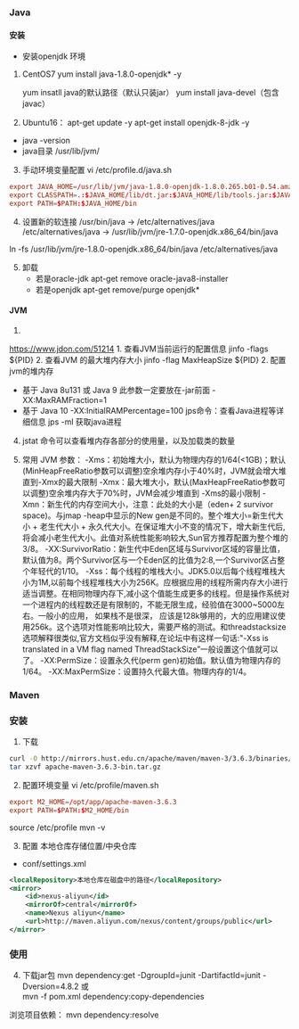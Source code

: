 ### Java
#### 安装
- 安装openjdk 环境
1. CentOS7
    yum install java-1.8.0-openjdk* -y

    yum insatll java的默认路径（默认只装jar）
    yum install java-devel（包含javac）

2. Ubuntu16：
apt-get update -y
apt-get install openjdk-8-jdk -y

- java -version
- java目录 /usr/lib/jvm/

3. 手动环境变量配置
vi /etc/profile.d/java.sh
```conf
export JAVA_HOME=/usr/lib/jvm/java-1.8.0-openjdk-1.8.0.265.b01-0.54.amzn1.x86_64  # 名字会不一样
export CLASSPATH=.:$JAVA_HOME/lib/dt.jar:$JAVA_HOME/lib/tools.jar:$JAVA_HOME/jre/lib/rt.jar
export PATH=$PATH:$JAVA_HOME/bin
```


4. 设置新的软连接
/usr/bin/java -> /etc/alternatives/java
/etc/alternatives/java -> /usr/lib/jvm/jre-1.7.0-openjdk.x86_64/bin/java

ln -fs /usr/lib/jvm/jre-1.8.0-openjdk.x86_64/bin/java /etc/alternatives/java

5. 卸载
    - 若是oracle-jdk 
        apt-get remove oracle-java8-installer
    - 若是openjdk
        apt-get remove/purge openjdk* 
        
#### JVM
1. 
https://www.jdon.com/51214
    1. 查看JVM当前运行的配置信息
    jinfo -flags ${PID} 
    2. 查看JVM 的最大堆内存大小
    jinfo -flag MaxHeapSize ${PID}
2. 配置jvm的堆内存
- 基于 Java 8u131 或 Java 9
此参数一定要放在-jar前面
    -XX:MaxRAMFraction=1
- 基于 Java 10
    -XX:InitialRAMPercentage=100
jps命令：查看Java进程等详细信息
jps -ml 获取java进程


4. jstat 命令可以查看堆内存各部分的使用量，以及加载类的数量

5. 常用 JVM 参数：
-Xms：初始堆大小，默认为物理内存的1/64(<1GB)；默认(MinHeapFreeRatio参数可以调整)空余堆内存小于40%时，JVM就会增大堆直到-Xmx的最大限制
-Xmx：最大堆大小，默认(MaxHeapFreeRatio参数可以调整)空余堆内存大于70%时，JVM会减少堆直到 -Xms的最小限制
-Xmn：新生代的内存空间大小，注意：此处的大小是（eden+ 2 survivor space)。与jmap -heap中显示的New gen是不同的。整个堆大小=新生代大小 + 老生代大小 + 永久代大小。在保证堆大小不变的情况下，增大新生代后,将会减小老生代大小。此值对系统性能影响较大,Sun官方推荐配置为整个堆的3/8。
-XX:SurvivorRatio：新生代中Eden区域与Survivor区域的容量比值，默认值为8。两个Survivor区与一个Eden区的比值为2:8,一个Survivor区占整个年轻代的1/10。
-Xss：每个线程的堆栈大小。JDK5.0以后每个线程堆栈大小为1M,以前每个线程堆栈大小为256K。应根据应用的线程所需内存大小进行适当调整。在相同物理内存下,减小这个值能生成更多的线程。但是操作系统对一个进程内的线程数还是有限制的，不能无限生成，经验值在3000~5000左右。一般小的应用， 如果栈不是很深， 应该是128k够用的，大的应用建议使用256k。这个选项对性能影响比较大，需要严格的测试。和threadstacksize选项解释很类似,官方文档似乎没有解释,在论坛中有这样一句话:"-Xss is translated in a VM flag named ThreadStackSize”一般设置这个值就可以了。
-XX:PermSize：设置永久代(perm gen)初始值。默认值为物理内存的1/64。
-XX:MaxPermSize：设置持久代最大值。物理内存的1/4。

### Maven
### 安装
1. 下载
```bash
curl -O http://mirrors.hust.edu.cn/apache/maven/maven-3/3.6.3/binaries/apache-maven-3.6.3-bin.tar.gz
tar xzvf apache-maven-3.6.3-bin.tar.gz
```
2. 配置环境变量
vi /etc/profile/maven.sh
```conf
export M2_HOME=/opt/app/apache-maven-3.6.3
export PATH=$PATH:$M2_HOME/bin
```
source /etc/profile
mvn -v

3. 配置 本地仓库存储位置/中央仓库
- conf/settings.xml  
```xml
<localRepository>本地仓库在磁盘中的路径</localRepository>
<mirror>  
    <id>nexus-aliyun</id>  
    <mirrorOf>central</mirrorOf>    
    <name>Nexus aliyun</name>  
    <url>http://maven.aliyun.com/nexus/content/groups/public</url>  
</mirror>
```

### 使用

4. 下载jar包
mvn dependency:get  -DgroupId=junit -DartifactId=junit -Dversion=4.8.2
或	
mvn -f pom.xml dependency:copy-dependencies

浏览项目依赖：
mvn dependency:resolve